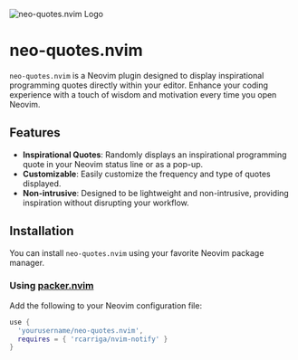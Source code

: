 ![neo-quotes.nvim Logo](https://res.cloudinary.com/drsgyrgqe/image/upload/c_fill,w_200,h_200/v1714228905/DALL_E_2024-04-27_20.05.56_-_A_minimalistic_and_modern_logo_design_for_a_software_project_named__neo-quotes.nvim_._The_logo_should_feature_stylized_quotation_marks_integrated_eleg_copy-removebg-previe_cl6llf.png)

# neo-quotes.nvim

`neo-quotes.nvim` is a Neovim plugin designed to display inspirational programming quotes directly within your editor. Enhance your coding experience with a touch of wisdom and motivation every time you open Neovim.

## Features

- **Inspirational Quotes**: Randomly displays an inspirational programming quote in your Neovim status line or as a pop-up.
- **Customizable**: Easily customize the frequency and type of quotes displayed.
- **Non-intrusive**: Designed to be lightweight and non-intrusive, providing inspiration without disrupting your workflow.

## Installation

You can install `neo-quotes.nvim` using your favorite Neovim package manager.

### Using [packer.nvim](https://github.com/wbthomason/packer.nvim)

Add the following to your Neovim configuration file:

```lua
use {
  'yourusername/neo-quotes.nvim',
  requires = { 'rcarriga/nvim-notify' }
}
